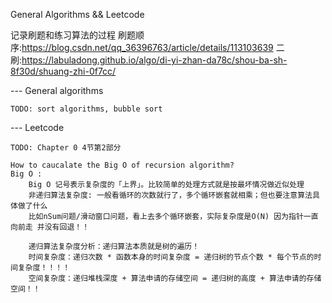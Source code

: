 General Algorithms && Leetcode

记录刷题和练习算法的过程
刷题顺序:https://blog.csdn.net/qq_36396763/article/details/113103639
二刷:https://labuladong.github.io/algo/di-yi-zhan-da78c/shou-ba-sh-8f30d/shuang-zhi-0f7cc/

--- General algorithms

    TODO: sort algorithms, bubble sort


--- Leetcode
    
    TODO: Chapter 0 4节第2部分

    How to caucalate the Big O of recursion algorithm?
    Big O : 
        Big O 记号表示复杂度的「上界」。比较简单的处理方式就是按最坏情况做近似处理
        非递归算法复杂度: 一般看循环的次数就行了，多个循环嵌套就相乘；但也要注意算法具体做了什么
        比如nSum问题/滑动窗口问题，看上去多个循环嵌套，实际复杂度是O(N) 因为指针一直向前走 并没有回退！！

        递归算法复杂度分析：递归算法本质就是树的遍历！
        时间复杂度：递归次数 * 函数本身的时间复杂度 = 递归树的节点个数 * 每个节点的时间复杂度！！！！
        空间复杂度：递归堆栈深度 + 算法申请的存储空间 = 递归树的高度 + 算法申请的存储空间！！
        